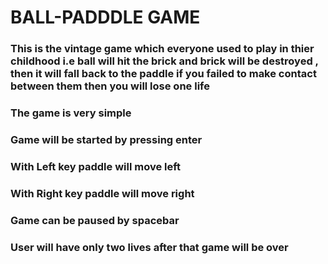 # BALL-PADDDLE GAME
###  This is the vintage game which everyone used to play in thier childhood i.e ball will hit the brick and brick will be destroyed , then it will fall back to the paddle if you failed to make contact between them then you will lose one life
### The game is very simple
### Game will be started by pressing enter
### With Left key paddle will move left
###  With Right key paddle will move right
### Game can be paused by spacebar 
### User will have only two lives after that game will be over
